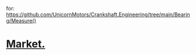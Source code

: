 for: https://github.com/UnicornMotors/Crankshaft.Engineering/tree/main/Bearing/Measure()

# [Market.](https://github.com/UnicornMotors/Micrometer.Tool/tree/main/Market.)

